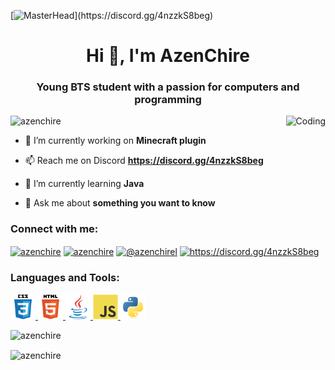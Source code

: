 [![MasterHead]([https://media.licdn.com/dms/image/D5612AQGs3cA_9DYwuA/article-cover_image-shrink_600_2000/0/1677890171661?e=2147483647&v=beta&t=G1OZys6iUT-ZhEb15bzbJL9khW9D6C2nOOBPuh5uXl4](https://media.discordapp.net/attachments/545585586082152480/1239627086067400847/Banniere_Github.png?ex=66439c30&is=66424ab0&hm=fcc8ddf02774daec77eb8a248cf8d004055d8f702b96550d62a3a9110b034888&=&format=webp&quality=lossless))](https://discord.gg/4nzzkS8beg)

<h1 align="center">Hi 👋, I'm AzenChire</h1>
<h3 align="center">Young BTS student with a passion for computers and programming</h3>

<img align="right" alt="Coding" src="https://miro.medium.com/v2/resize:fit:996/0*sp42a5GmqT_VavSq.gif">

<p align="left"> <img src="https://komarev.com/ghpvc/?username=azenchire&label=Profile%20views&color=0e75b6&style=flat" alt="azenchire" /> </p>

- 🔭 I’m currently working on **Minecraft plugin**

- 📫 Reach me on Discord **https://discord.gg/4nzzkS8beg**

- 🌱 I’m currently learning **Java**

- 💬 Ask me about **something you want to know**

<h3 align="left">Connect with me:</h3>
<p align="left">
<a href="https://twitter.com/azenchire" target="blank"><img align="center" src="https://raw.githubusercontent.com/rahuldkjain/github-profile-readme-generator/master/src/images/icons/Social/twitter.svg" alt="azenchire" height="30" width="40" /></a>
<a href="https://instagram.com/azenchire" target="blank"><img align="center" src="https://raw.githubusercontent.com/rahuldkjain/github-profile-readme-generator/master/src/images/icons/Social/instagram.svg" alt="azenchire" height="30" width="40" /></a>
<a href="https://www.youtube.com/c/@azenchirel" target="blank"><img align="center" src="https://raw.githubusercontent.com/rahuldkjain/github-profile-readme-generator/master/src/images/icons/Social/youtube.svg" alt="@azenchirel" height="30" width="40" /></a>
<a href="https://discord.gg/https://discord.gg/4nzzkS8beg" target="blank"><img align="center" src="https://raw.githubusercontent.com/rahuldkjain/github-profile-readme-generator/master/src/images/icons/Social/discord.svg" alt="https://discord.gg/4nzzkS8beg" height="30" width="40" /></a>
</p>

<h3 align="left">Languages and Tools:</h3>
<p align="left"> <a href="https://www.w3schools.com/css/" target="_blank" rel="noreferrer"> <img src="https://raw.githubusercontent.com/devicons/devicon/master/icons/css3/css3-original-wordmark.svg" alt="css3" width="40" height="40"/> </a> <a href="https://www.w3.org/html/" target="_blank" rel="noreferrer"> <img src="https://raw.githubusercontent.com/devicons/devicon/master/icons/html5/html5-original-wordmark.svg" alt="html5" width="40" height="40"/> </a> <a href="https://www.java.com" target="_blank" rel="noreferrer"> <img src="https://raw.githubusercontent.com/devicons/devicon/master/icons/java/java-original.svg" alt="java" width="40" height="40"/> </a> <a href="https://developer.mozilla.org/en-US/docs/Web/JavaScript" target="_blank" rel="noreferrer"> <img src="https://raw.githubusercontent.com/devicons/devicon/master/icons/javascript/javascript-original.svg" alt="javascript" width="40" height="40"/> </a> <a href="https://www.python.org" target="_blank" rel="noreferrer"> <img src="https://raw.githubusercontent.com/devicons/devicon/master/icons/python/python-original.svg" alt="python" width="40" height="40"/> </a> </p>

<p>&nbsp;<img align="left" src="https://github-readme-stats.vercel.app/api?username=azenchire&show_icons=true&locale=en" alt="azenchire" /></p>

<p><img align="center" src="https://github-readme-stats.vercel.app/api/top-langs?username=azenchire&show_icons=true&locale=en&layout=compact" alt="azenchire" /></p>

